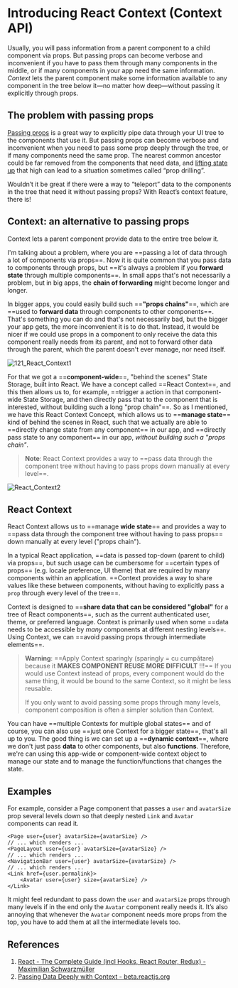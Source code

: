 # Introducing React Context (Context API)



Usually, you will pass information from a parent component to a child component via props. But passing props can become verbose and inconvenient if you have to pass them through many components in the middle, or if many components in your app need the same information. *Context* lets the parent component make some information available to any component in the tree below it—no matter how deep—without passing it explicitly through props.

## The problem with passing props 

[Passing props](https://beta.reactjs.org/learn/passing-props-to-a-component) is a great way to explicitly pipe data through your UI tree to the components that use it. But passing props can become verbose and inconvenient when you need to pass some prop deeply through the tree, or if many components need the same prop. The nearest common ancestor could be far removed from the components that need data, and [lifting state up](https://beta.reactjs.org/learn/sharing-state-between-components) that high can lead to a situation sometimes called “prop drilling”.

Wouldn’t it be great if there were a way to “teleport” data to the components in the tree that need it without passing props? With React’s context feature, there is!

## Context: an alternative to passing props 

Context lets a parent component provide data to the entire tree below it.





















I'm talking about a problem, where you are ==passing a lot of data through a lot of components via props==. Now it is quite common that you pass data to components through props, but ==it's always a problem if you **forward state** through multiple components==. In small apps that's not necessarily a problem, but in big apps, the **chain of forwarding** might become longer and longer.

In bigger apps, you could easily build such ==**"props chains"**==, which are ==used to **forward data** through components to other components==. That's something you can do and that's not necessarily bad, but the bigger your app gets, the more inconvenient it is to do that. Instead, it would be nicer if we could use props in a component to only receive the data this component really needs from its parent, and not to forward other data through the parent, which the parent doesn't ever manage, nor need itself.

![121_React_Context1](..\img\121_React_Context1.jpg)

For that we got a ==**component-wide**==, "behind the scenes" State Storage, built into React. We have a concept called ==React Context==, and this then allows us to, for example, ==trigger a action in that component-wide State Storage, and then directly pass that to the component that is interested, without building such a long "prop chain"==. So as I mentioned, we have this React Context Concept, which allows us to ==**manage state**== kind of behind the scenes in React, such that we actually are able to ==directly change state from any component== in our app, and ==directly pass state to any component== in our app, _without building such a "props chain"_.

> **Note**: React Context provides a way to ==pass data through the component tree without having to pass props down manually at every level==.

![React_Context2](..\img\React_Context2.jpg)

## React Context

React Context allows us to ==manage **wide state**== and provides a way to ==pass data through the component tree without having to pass props== down manually at every level ("props chain").

In a typical React application, ==data is passed top-down (parent to child) via props==, but such usage can be cumbersome for ==certain types of props== (e.g. locale preference, UI theme) that are required by many components within an application. ==Context provides a way to share values like these between components, without having to explicitly pass a `prop` through every level of the tree==.

Context is designed to ==**share data that can be considered "global"** for a tree of React components==, such as the current authenticated user, theme, or preferred language. Context is primarily used when some ==data needs to be accessible by _many_ components at different nesting levels==. Using Context, we can ==avoid passing props through intermediate elements==.

> **Warning**: ==Apply Context sparingly (sparingly = cu cumpătare) because it **MAKES COMPONENT REUSE MORE DIFFICULT** !!!== If you would use Context instead of props, every component would do the same thing, it would be bound to the same Context, so it might be less reusable.
>
> If you only want to avoid passing some props through many levels, component composition is often a simpler solution than Context.

You can have ==multiple Contexts for multiple global states== and of course, you can also use ==just one Context for a bigger state==, that's all up to you. The good thing is we can set up a ==**dynamic context**==, where we don't just pass **data** to other components, but also **functions**. Therefore, we're can using this app-wide or component-wide context object to manage our state and to manage the function/functions that changes the state.

## Examples

For example, consider a Page component that passes a `user` and `avatarSize` prop several levels down so that deeply nested `Link` and `Avatar` components can read it.

```react
<Page user={user} avatarSize={avatarSize} />
// ... which renders ...
<PageLayout user={user} avatarSize={avatarSize} />
// ... which renders ...
<NavigationBar user={user} avatarSize={avatarSize} />
// ... which renders ...
<Link href={user.permalink}>
    <Avatar user={user} size={avatarSize} />
</Link>
```

It might feel redundant to pass down the `user` and `avatarSize` props through many levels if in the end only the `Avatar` component really needs it. It’s also annoying that whenever the `Avatar` component needs more props from the top, you have to add them at all the intermediate levels too.

## References

1. [React - The Complete Guide (incl Hooks, React Router, Redux) - Maximilian Schwarzmüller](https://www.udemy.com/course/react-the-complete-guide-incl-redux/)
1. [Passing Data Deeply with Context - beta.reactjs.org](https://beta.reactjs.org/learn/passing-data-deeply-with-context)
